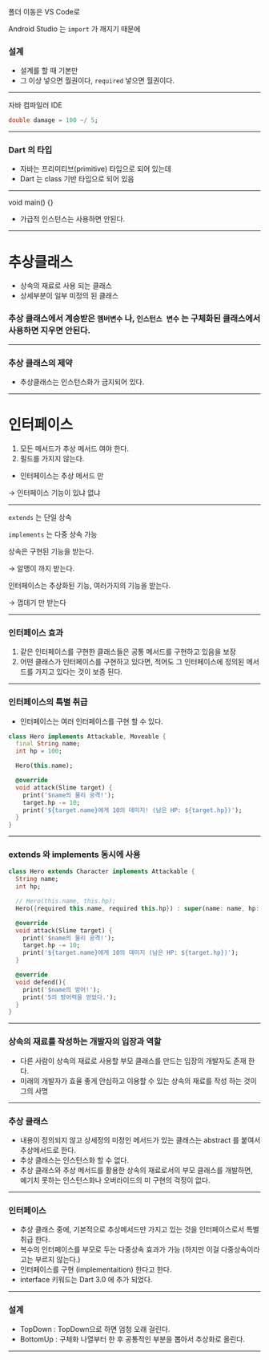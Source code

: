폴더 이동은 VS Code로

Android Studio 는 `import` 가 깨지기 때문에

### 설계

- 설계를 할 때 기본만
- 그 이상 넣으면 월권이다, `required`  넣으면 월권이다.

---

자바 컴파일러 IDE

```dart
double damage = 100 ~/ 5;
```

---

### Dart 의 타입

- 자바는 프리미티브(primitive) 타입으로 되어 있는데
- Dart 는 class 기반 타입으로 되어 있음

---

void main() {}

- 가급적 인스턴스는 사용하면 안된다.

---

# 추상클래스

- 상속의 재료로 사용 되는 클래스
- 상세부분이 일부 미정의 된 클래스

### 추상 클래스에서 계승받은 `멤버변수` 나, `인스턴스 변수` 는 구체화된 클래스에서 사용하면 지우면 안된다.

---

### 추상 클래스의 제약

- 추상클래스는 인스턴스화가 금지되어 있다.

---

# 인터페이스

1. 모든 메서드가 추상 메서드 여야 한다.
2. 필드를 가지지 않는다.

- 인터페이스는 추상 메서드 만

→ 인터페이스 기능이 있냐 없냐

---

`extends` 는 단일 상속

`implements` 는 다중 상속 가능

상속은 구현된 기능을 받는다.

→ 알맹이 까지 받는다.

인터페이스는 추상화된 기능, 여러가지의 기능을 받는다.

→ 껍데기 만 받는다

---

### 인터페이스 효과

1. 같은 인터페이스를 구현한 클래스들은 공통 메서드를 구현하고 있음을 보장
2. 어떤 클래스가 인터페이스를 구현하고 있다면, 적어도 그 인터페이스에 정의된 메서드를 가지고 있다는 것이 보증 된다.

---

### 인터페이스의 특별 취급

- 인터페이스는 여러 인터페이스를 구현 할 수 있다.

```dart
class Hero implements Attackable, Moveable {
  final String name;
  int hp = 100;

  Hero(this.name);

  @override
  void attack(Slime target) {
    print('$name의 물리 공격!');
    target.hp -= 10;
    print('${target.name}에게 10의 데미지! (남은 HP: ${target.hp})');
  }
}
```

---

### extends 와 implements 동시에 사용

```dart
class Hero extends Character implements Attackable {
  String name;
  int hp;

  // Hero(this.name, this.hp);
  Hero({required this.name, required this.hp}) : super(name: name, hp: hp);

  @override
  void attack(Slime target) {
    print('$name의 물리 공격!');
    target.hp -= 10;
    print('${target.name}에게 10의 데미지 (남은 HP: ${target.hp})');
  }

  @override
  void defend(){
    print('$name의 방어!');
    print('5의 방어력을 얻었다.');
  }
}
```

---

### 상속의 재료를 작성하는 개발자의 입장과 역할

- 다른 사람이 상속의 재료로 사용할 부모 클래스를 만드는 입장의 개발자도 존재 한다.
- 미래의 개발자가 효율 좋게 안심하고 이용할 수 있는 상속의 재료를 작성 하는 것이 그의 사명

---

### 추상 클래스

- 내용이 정의되지 않고 상세정의 미정인 메서드가 있는 클래스는 abstract 를 붙여서 추상메서드로 한다.
- 추상 클래스는 인스턴스화 할 수 없다.
- 추상 클래스와 추상 메서드를 활용한 상속의 재료로서의 부모 클래스를 개발하면, 예기치 못하는 인스턴스화나 오버라이드의 미 구현의 걱정이 없다.

---

### 인터페이스

- 추상 클래스 중에, 기본적으로 추상메서드만 가지고 있는 것을 인터페이스로서 특별 취급 한다.
- 복수의 인터페이스를 부모로 두는 다중상속 효과가 가능 (하지만 이걸 다중상속이라고는 부르지 않는다.)
- 인터페이스를 구현 (implementaition) 한다고 한다.
- interface 키워드는 Dart 3.0 에 추가 되었다.

---

### 설계

- TopDown : TopDown으로 하면 엄청 오래 걸린다.
- BottomUp : 구체화 나열부터 한 후 공통적인 부분을 뽑아서 추상화로 올린다.

---
